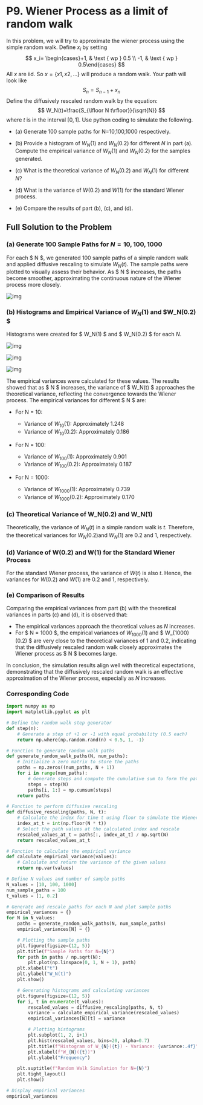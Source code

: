 # P9. Wiener Process as a limit of random walk 

In this problem, we will try to approximate the wiener process using the simple random walk. Define $x_i$ by setting
$$
x_i= \begin{cases}+1, & \text { wp } 0.5 \\ -1, & \text { wp } 0.5\end{cases}
$$
All $x$ are iid. So $x = \{x1, x2, ...\}$ will produce a random walk. Your path will look like 
$$
S_n = S_{n−1} + x_n
$$
Define the diffusively rescaled random walk by the equation: 
$$
W_N(t)=\frac{S_{\lfloor N t\rfloor}}{\sqrt{N}}
$$
where $t$ is in the interval $[0,1]$. Use python coding to simulate the following.

- (a) Generate 100 sample paths for N=10,100,1000 respectively. 

- (b) Provide a histogram of $W_N(1)$ and $W_N(0.2)$ for different $N$ in part (a). Compute the empirical variance of $W_N(1)$ and $W_N(0.2)$ for the samples generated. 

- (c) What is the theoretical variance of $W_N(0.2)$ and $W_N(1)$ for different $N$? 

- (d) What is the variance of $W(0.2)$ and $W(1)$ for the standard Wiener process.

- (e) Compare the results of part (b), (c), and (d).





## Full Solution to the Problem

### (a) Generate 100 Sample Paths for $N=10, 100, 1000$
For each $ N $, we generated 100 sample paths of a simple random walk and applied diffusive rescaling to simulate $W_N(t)$. The sample paths were plotted to visually assess their behavior. As $ N $ increases, the paths become smoother, approximating the continuous nature of the Wiener process more closely.

![img](https://files.oaiusercontent.com/file-q5mFY4BZGzqE6rrT6VT29ZAa?se=2023-11-10T18%3A06%3A12Z&sp=r&sv=2021-08-06&sr=b&rscc=max-age%3D3599%2C%20immutable&rscd=attachment%3B%20filename%3Dccfef6d8-1e81-44f6-9748-1f19927ebd68&sig=6WG5PLZfMWlKlCyorx3APFc27GmsKA8cSdeKUMLviHk%3D)

### (b) Histograms and Empirical Variance of $W_N(1)$ and $W_N(0.2) $
Histograms were created for $ W_N(1) $ and $ W_N(0.2) $ for each $N$. 

![img](https://files.oaiusercontent.com/file-54I0siEJEIyGNa4IGlQW0JMN?se=2023-11-10T18%3A03%3A26Z&sp=r&sv=2021-08-06&sr=b&rscc=max-age%3D3599%2C%20immutable&rscd=attachment%3B%20filename%3D75e3395a-bf8e-4edc-b464-7795566ab982&sig=Z2PZmzD%2BXFoKf2G6GkbuwqDOFPChQ1rQvHxa97rCDHU%3D)

![img](https://files.oaiusercontent.com/file-LUyh2eSXS6CdCOTtUTGHMv4A?se=2023-11-10T18%3A03%3A26Z&sp=r&sv=2021-08-06&sr=b&rscc=max-age%3D3599%2C%20immutable&rscd=attachment%3B%20filename%3Dd489ed11-63a7-47f3-81da-5f594c5a49cd&sig=bViYz9Txam6jFCHNCLVLX2o2OjRB2TCn3Mqkb0kNlLs%3D)

![img](https://files.oaiusercontent.com/file-qPNUjGybpS2k3guLohQwwQvR?se=2023-11-10T18%3A03%3A26Z&sp=r&sv=2021-08-06&sr=b&rscc=max-age%3D3599%2C%20immutable&rscd=attachment%3B%20filename%3D39ec84c8-3dd3-4cb6-987f-3a33804d3883&sig=bsR%2BhuW3X%2B6z5jn9UhFOWdkdpayhxLUZ7yB6D/8u2bI%3D)

The empirical variances were calculated for these values. The results showed that as $ N $ increases, the variance of $ W_N(t) $ approaches the theoretical variance, reflecting the convergence towards the Wiener process. The empirical variances for different $ N $ are:

- For N = 10:
  - Variance of $W_{10}(1)$: Approximately 1.248
  - Variance of $W_{10}(0.2)$: Approximately 0.186

- For N = 100:
  - Variance of  $W_{100}(1)$: Approximately 0.901
  - Variance of $W_{100}(0.2)$: Approximately 0.187

- For N = 1000:
  - Variance of $W_{1000}(1)$: Approximately 0.739
  - Variance of $W_{1000}(0.2)$: Approximately 0.170

### (c) Theoretical Variance of W_N(0.2) and W_N(1)
Theoretically, the variance of $W_N(t)$ in a simple random walk is $t$. Therefore, the theoretical variances for $W_N(0.2)$and $W_N(1)$ are $0.2$ and $1$, respectively.

### (d) Variance of W(0.2) and W(1) for the Standard Wiener Process
For the standard Wiener process, the variance of $W(t)$ is also $t$. Hence, the variances for $W(0.2)$ and $W(1)$ are $0.2$ and $1$, respectively.

### (e) Comparison of Results
Comparing the empirical variances from part (b) with the theoretical variances in parts (c) and (d), it is observed that:

- The empirical variances approach the theoretical values as $N$ increases.
- For $ N = 1000 $, the empirical variances of $W_{1000}(1)$ and $ W_{1000}(0.2) $ are very close to the theoretical variances of $1$ and $0.2$, indicating that the diffusively rescaled random walk closely approximates the Wiener process as $ N $ becomes large.

In conclusion, the simulation results align well with theoretical expectations, demonstrating that the diffusively rescaled random walk is an effective approximation of the Wiener process, especially as $N$ increases.

<div style="page-break-after: always;"></div>

### Corresponding Code

```python
import numpy as np
import matplotlib.pyplot as plt

# Define the random walk step generator
def step(n):
    # Generate a step of +1 or -1 with equal probability (0.5 each)
    return np.where(np.random.rand(n) < 0.5, 1, -1)

# Function to generate random walk paths
def generate_random_walk_paths(N, num_paths):
    # Initialize a zero matrix to store the paths
    paths = np.zeros((num_paths, N + 1))
    for i in range(num_paths):
        # Generate steps and compute the cumulative sum to form the path
        steps = step(N)
        paths[i, 1:] = np.cumsum(steps)
    return paths

# Function to perform diffusive rescaling
def diffusive_rescaling(paths, N, t):
    # Calculate the index for time t using floor to simulate the Wiener process
    index_at_t = int(np.floor(N * t))
    # Select the path values at the calculated index and rescale
    rescaled_values_at_t = paths[:, index_at_t] / np.sqrt(N)
    return rescaled_values_at_t

# Function to calculate the empirical variance
def calculate_empirical_variance(values):
    # Calculate and return the variance of the given values
    return np.var(values)

# Define N values and number of sample paths
N_values = [10, 100, 1000]
num_sample_paths = 100
t_values = [1, 0.2]

# Generate and rescale paths for each N and plot sample paths
empirical_variances = {}
for N in N_values:
    paths = generate_random_walk_paths(N, num_sample_paths)
    empirical_variances[N] = {}

    # Plotting the sample paths
    plt.figure(figsize=(12, 5))
    plt.title(f"Sample Paths for N={N}")
    for path in paths / np.sqrt(N):
        plt.plot(np.linspace(0, 1, N + 1), path)
    plt.xlabel("t")
    plt.ylabel("W_N(t)")
    plt.show()

    # Generating histograms and calculating variances
    plt.figure(figsize=(12, 5))
    for i, t in enumerate(t_values):
        rescaled_values = diffusive_rescaling(paths, N, t)
        variance = calculate_empirical_variance(rescaled_values)
        empirical_variances[N][t] = variance

        # Plotting histograms
        plt.subplot(1, 2, i+1)
        plt.hist(rescaled_values, bins=20, alpha=0.7)
        plt.title(f"Histogram of W_{N}({t}) - Variance: {variance:.4f}")
        plt.xlabel(f"W_{N}({t})")
        plt.ylabel("Frequency")

    plt.suptitle(f"Random Walk Simulation for N={N}")
    plt.tight_layout()
    plt.show()

# Display empirical variances
empirical_variances

```
